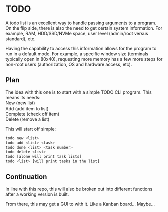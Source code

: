# TODO

A todo list is an excellent way to handle passing arguments to a program. On the
flip side, there is also the need to get certain system information. For
example, RAM, HDD/SSD/NVMe space, user level (admin/root versus standard), etc.

Having the capability to access this information allows for the program to run
in a default mode. For example, a specific window size (terminals typically open
in 80x40), requesting more memory has a few more steps for non-root users
(authorization, OS and hardware access, etc).

## Plan

The idea with this one is to start with a simple TODO CLI program. This means
its needs:  
    New (new list)  
    Add (add item to list)  
    Complete (check off item)  
    Delete (remove a list)  
  
This will start off simple:
```sh
todo new <list>
todo add <list> <task>
todo done <list> <task number>
todo delete <list>
todo [alone will print task lists]
todo <list> [will print tasks in the list]
```
## Continuation

In line with this repo, this will also be broken out into different functions
after a working version is built. 

From there, this may get a GUI to with it. Like a Kanban board... Maybe...
